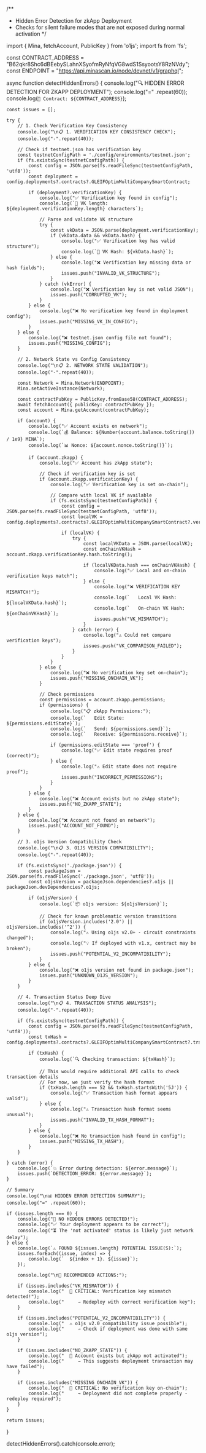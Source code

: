 /**
 * Hidden Error Detection for zkApp Deployment
 * Checks for silent failure modes that are not exposed during normal activation
 */

import { Mina, fetchAccount, PublicKey } from 'o1js';
import fs from 'fs';

const CONTRACT_ADDRESS = "B62qkr8Shc6dBEebySLahnXSyofmRyNfqVG8wdS1SsyootsY8RzNVdy";
const ENDPOINT = "https://api.minascan.io/node/devnet/v1/graphql";

async function detectHiddenErrors() {
    console.log("🔍 HIDDEN ERROR DETECTION FOR ZKAPP DEPLOYMENT");
    console.log("=" .repeat(60));
    console.log(`🎯 Contract: ${CONTRACT_ADDRESS}`);
    
    const issues = [];
    
    try {
        // 1. Check Verification Key Consistency
        console.log("\n📋 1. VERIFICATION KEY CONSISTENCY CHECK");
        console.log("-".repeat(40));
        
        // Check if testnet.json has verification key
        const testnetConfigPath = './config/environments/testnet.json';
        if (fs.existsSync(testnetConfigPath)) {
            const config = JSON.parse(fs.readFileSync(testnetConfigPath, 'utf8'));
            const deployment = config.deployments?.contracts?.GLEIFOptimMultiCompanySmartContract;
            
            if (deployment?.verificationKey) {
                console.log("✅ Verification key found in config");
                console.log(`📏 VK length: ${deployment.verificationKey.length} characters`);
                
                // Parse and validate VK structure
                try {
                    const vkData = JSON.parse(deployment.verificationKey);
                    if (vkData.data && vkData.hash) {
                        console.log("✅ Verification key has valid structure");
                        console.log(`🔢 VK Hash: ${vkData.hash}`);
                    } else {
                        console.log("❌ Verification key missing data or hash fields");
                        issues.push("INVALID_VK_STRUCTURE");
                    }
                } catch (vkError) {
                    console.log("❌ Verification key is not valid JSON");
                    issues.push("CORRUPTED_VK");
                }
            } else {
                console.log("❌ No verification key found in deployment config");
                issues.push("MISSING_VK_IN_CONFIG");
            }
        } else {
            console.log("❌ testnet.json config file not found");
            issues.push("MISSING_CONFIG");
        }
        
        // 2. Network State vs Config Consistency
        console.log("\n📋 2. NETWORK STATE VALIDATION");
        console.log("-".repeat(40));
        
        const Network = Mina.Network(ENDPOINT);
        Mina.setActiveInstance(Network);
        
        const contractPubKey = PublicKey.fromBase58(CONTRACT_ADDRESS);
        await fetchAccount({ publicKey: contractPubKey });
        const account = Mina.getAccount(contractPubKey);
        
        if (account) {
            console.log("✅ Account exists on network");
            console.log(`💰 Balance: ${Number(account.balance.toString()) / 1e9} MINA`);
            console.log(`📊 Nonce: ${account.nonce.toString()}`);
            
            if (account.zkapp) {
                console.log("✅ Account has zkApp state");
                
                // Check if verification key is set
                if (account.zkapp.verificationKey) {
                    console.log("✅ Verification key is set on-chain");
                    
                    // Compare with local VK if available
                    if (fs.existsSync(testnetConfigPath)) {
                        const config = JSON.parse(fs.readFileSync(testnetConfigPath, 'utf8'));
                        const localVK = config.deployments?.contracts?.GLEIFOptimMultiCompanySmartContract?.verificationKey;
                        
                        if (localVK) {
                            try {
                                const localVKData = JSON.parse(localVK);
                                const onChainVKHash = account.zkapp.verificationKey.hash.toString();
                                
                                if (localVKData.hash === onChainVKHash) {
                                    console.log("✅ Local and on-chain verification keys match");
                                } else {
                                    console.log("❌ VERIFICATION KEY MISMATCH!");
                                    console.log(`   Local VK Hash:  ${localVKData.hash}`);
                                    console.log(`   On-chain VK Hash: ${onChainVKHash}`);
                                    issues.push("VK_MISMATCH");
                                }
                            } catch (error) {
                                console.log("⚠️ Could not compare verification keys");
                                issues.push("VK_COMPARISON_FAILED");
                            }
                        }
                    }
                } else {
                    console.log("❌ No verification key set on-chain");
                    issues.push("MISSING_ONCHAIN_VK");
                }
                
                // Check permissions
                const permissions = account.zkapp.permissions;
                if (permissions) {
                    console.log("📋 zkApp Permissions:");
                    console.log(`   Edit State: ${permissions.editState}`);
                    console.log(`   Send: ${permissions.send}`);
                    console.log(`   Receive: ${permissions.receive}`);
                    
                    if (permissions.editState === 'proof') {
                        console.log("✅ Edit state requires proof (correct)");
                    } else {
                        console.log("⚠️ Edit state does not require proof");
                        issues.push("INCORRECT_PERMISSIONS");
                    }
                }
            } else {
                console.log("❌ Account exists but no zkApp state");
                issues.push("NO_ZKAPP_STATE");
            }
        } else {
            console.log("❌ Account not found on network");
            issues.push("ACCOUNT_NOT_FOUND");
        }
        
        // 3. o1js Version Compatibility Check
        console.log("\n📋 3. O1JS VERSION COMPATIBILITY");
        console.log("-".repeat(40));
        
        if (fs.existsSync('./package.json')) {
            const packageJson = JSON.parse(fs.readFileSync('./package.json', 'utf8'));
            const o1jsVersion = packageJson.dependencies?.o1js || packageJson.devDependencies?.o1js;
            
            if (o1jsVersion) {
                console.log(`📦 o1js version: ${o1jsVersion}`);
                
                // Check for known problematic version transitions
                if (o1jsVersion.includes('2.0') || o1jsVersion.includes('^2')) {
                    console.log("⚠️ Using o1js v2.0+ - circuit constraints changed");
                    console.log("💡 If deployed with v1.x, contract may be broken");
                    issues.push("POTENTIAL_V2_INCOMPATIBILITY");
                }
            } else {
                console.log("❌ o1js version not found in package.json");
                issues.push("UNKNOWN_O1JS_VERSION");
            }
        }
        
        // 4. Transaction Status Deep Dive
        console.log("\n📋 4. TRANSACTION STATUS ANALYSIS");
        console.log("-".repeat(40));
        
        if (fs.existsSync(testnetConfigPath)) {
            const config = JSON.parse(fs.readFileSync(testnetConfigPath, 'utf8'));
            const txHash = config.deployments?.contracts?.GLEIFOptimMultiCompanySmartContract?.transactionHash;
            
            if (txHash) {
                console.log(`🔍 Checking transaction: ${txHash}`);
                
                // This would require additional API calls to check transaction details
                // For now, we just verify the hash format
                if (txHash.length === 52 && txHash.startsWith('5J')) {
                    console.log("✅ Transaction hash format appears valid");
                } else {
                    console.log("⚠️ Transaction hash format seems unusual");
                    issues.push("INVALID_TX_HASH_FORMAT");
                }
            } else {
                console.log("❌ No transaction hash found in config");
                issues.push("MISSING_TX_HASH");
            }
        }
        
    } catch (error) {
        console.log(`💥 Error during detection: ${error.message}`);
        issues.push(`DETECTION_ERROR: ${error.message}`);
    }
    
    // Summary
    console.log("\n📊 HIDDEN ERROR DETECTION SUMMARY");
    console.log("=" .repeat(60));
    
    if (issues.length === 0) {
        console.log("🎉 NO HIDDEN ERRORS DETECTED!");
        console.log("✅ Your deployment appears to be correct");
        console.log("⏳ The 'not activated' status is likely just network delay");
    } else {
        console.log(`⚠️ FOUND ${issues.length} POTENTIAL ISSUE(S):`);
        issues.forEach((issue, index) => {
            console.log(`  ${index + 1}. ${issue}`);
        });
        
        console.log("\n🔧 RECOMMENDED ACTIONS:");
        
        if (issues.includes("VK_MISMATCH")) {
            console.log("  🚨 CRITICAL: Verification key mismatch detected!");
            console.log("     → Redeploy with correct verification key");
        }
        
        if (issues.includes("POTENTIAL_V2_INCOMPATIBILITY")) {
            console.log("  ⚠️ o1js v2.0 compatibility issue possible");
            console.log("     → Check if deployment was done with same o1js version");
        }
        
        if (issues.includes("NO_ZKAPP_STATE")) {
            console.log("  🔄 Account exists but zkApp not activated");
            console.log("     → This suggests deployment transaction may have failed");
        }
        
        if (issues.includes("MISSING_ONCHAIN_VK")) {
            console.log("  🚨 CRITICAL: No verification key on-chain");
            console.log("     → Deployment did not complete properly - redeploy required");
        }
    }
    
    return issues;
}

detectHiddenErrors().catch(console.error);